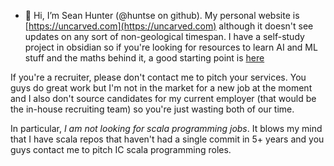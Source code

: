 - 👋 Hi, I’m Sean Hunter (@huntse on github). My personal website is [https://uncarved.com](https://uncarved.com) although it doesn't see updates on any sort of non-geological timespan. I have a self-study project in obsidian so if you're looking for resources to learn AI and ML stuff and the maths behind it, a good starting point is [here](https://publish.obsidian.md/uncarved/3+Resources/Public/self+study+resources+for+AI+and+machine+learning)

If you're a recruiter, please don't contact me to pitch your services. You guys do great work but I'm not in the market for a new job at the moment and I also don't source candidates for my current employer (that would be the
in-house recruiting team) so you're just wasting both of our time.

In particular, _I am not looking for scala programming jobs_. It blows my mind that I have scala repos that haven't had a single commit in 5+ years and you guys contact me to pitch IC scala programming roles.
<!---
huntse/huntse is a ✨ special ✨ repository because its `README.md` (this file) appears on your GitHub profile.
You can click the Preview link to take a look at your changes.
--->
